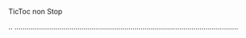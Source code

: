 TicToc non Stop

..
..............................................................................................................
